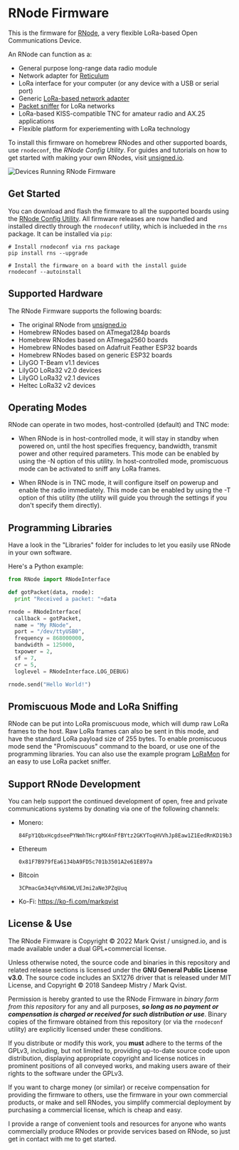 # RNode Firmware

This is the firmware for [RNode](https://unsigned.io/rnode), a very flexible LoRa-based Open Communications Device.

An RNode can function as a:

- General purpose long-range data radio module
- Network adapter for [Reticulum](https://github.com/markqvist/Reticulum)
- LoRa interface for your computer (or any device with a USB or serial port)
- Generic [LoRa-based network adapter](https://unsigned.io/15-kilometre-ssh-link-with-rnode/)
- [Packet sniffer](https://github.com/markqvist/LoRaMon) for LoRa networks
- LoRa-based KISS-compatible TNC for amateur radio and AX.25 applications
- Flexible platform for experiementing with LoRa technology

To install this firmware on homebrew RNodes and other supported boards, use `rnodeconf`, the *RNode Config Utility*. For guides and tutorials on how to get started with making your own RNodes, visit [unsigned.io](https://unsigned.io).

![Devices Running RNode Firmware](https://github.com/markqvist/RNode_Firmware/raw/master/Documentation/rnfw_1.jpg)

## Get Started

You can download and flash the firmware to all the supported boards using the [RNode Config Utility](https://github.com/markqvist/rnodeconfigutil). All firmware releases are now handled and installed directly through the `rnodeconf` utility, which is inclueded in the `rns` package. It can be installed via `pip`:

```
# Install rnodeconf via rns package
pip install rns --upgrade

# Install the firmware on a board with the install guide
rnodeconf --autoinstall
```

## Supported Hardware

The RNode Firmware supports the following boards:

- The original RNode from [unsigned.io](https://unsigned.io/)
- Homebrew RNodes based on ATmega1284p boards
- Homebrew RNodes based on ATmega2560 boards
- Homebrew RNodes based on Adafruit Feather ESP32 boards
- Homebrew RNodes based on generic ESP32 boards
- LilyGO T-Beam v1.1 devices
- LilyGO LoRa32 v2.0 devices
- LilyGO LoRa32 v2.1 devices
- Heltec LoRa32 v2 devices

## Operating Modes
RNode can operate in two modes, host-controlled (default) and TNC mode:

- When RNode is in host-controlled mode, it will stay in standby when powered on, until the host specifies frequency, bandwidth, transmit power and other required parameters. This mode can be enabled by using the -N option of this utility. In host-controlled mode, promiscuous mode can be activated to sniff any LoRa frames.

- When RNode is in TNC mode, it will configure itself on powerup and enable the radio immediately. This mode can be enabled by using the -T option of this utility (the utility will guide you through the settings if you don't specify them directly).

## Programming Libraries
Have a look in the "Libraries" folder for includes to let you easily use RNode in your own software.

Here's a Python example:

```python
from RNode import RNodeInterface

def gotPacket(data, rnode):
  print "Received a packet: "+data

rnode = RNodeInterface(
  callback = gotPacket,
  name = "My RNode",
  port = "/dev/ttyUSB0",
  frequency = 868000000,
  bandwidth = 125000,
  txpower = 2,
  sf = 7,
  cr = 5,
  loglevel = RNodeInterface.LOG_DEBUG)

rnode.send("Hello World!")
```

## Promiscuous Mode and LoRa Sniffing
RNode can be put into LoRa promiscuous mode, which will dump raw LoRa frames to the host. Raw LoRa frames can also be sent in this mode, and have the standard LoRa payload size of 255 bytes. To enable promiscuous mode send the "Promiscuous" command to the board, or use one of the programming libraries. You can also use the example program [LoRaMon](https://github.com/markqvist/LoRaMon) for an easy to use LoRa packet sniffer.

## Support RNode Development
You can help support the continued development of open, free and private communications systems by donating via one of the following channels:

- Monero:
  ```
  84FpY1QbxHcgdseePYNmhTHcrgMX4nFfBYtz2GKYToqHVVhJp8Eaw1Z1EedRnKD19b3B8NiLCGVxzKV17UMmmeEsCrPyA5w
  ```
- Ethereum
  ```
  0x81F7B979fEa6134bA9FD5c701b3501A2e61E897a
  ```
- Bitcoin
  ```
  3CPmacGm34qYvR6XWLVEJmi2aNe3PZqUuq
  ```
- Ko-Fi: https://ko-fi.com/markqvist

## License & Use
The RNode Firmware is Copyright © 2022 Mark Qvist / unsigned.io, and is made available under a dual GPL+commercial license.

Unless otherwise noted, the source code and binaries in this repository and related release sections is licensed under the **GNU General Public License v3.0**. The source code includes an SX1276 driver that is released under MIT License, and Copyright © 2018 Sandeep Mistry / Mark Qvist.

Permission is hereby granted to use the RNode Firmware in *binary form from this repository* for any and all purposes, ***so long as no payment or compensation is charged or received for such distribution or use***. Binary copies of the firmware obtained from this repository (or via the `rnodeconf` utility) are explicitly licensed under these conditions.

If you distribute or modify this work, you **must** adhere to the terms of the GPLv3, including, but not limited to, providing up-to-date source code upon distribution, displaying appropriate copyright and license notices in prominent positions of all conveyed works, and making users aware of their rights to the software under the GPLv3.

If you want to charge money (or similar) or receive compensation for providing the firmware to others, use the firmware in your own commercial products, or make and sell RNodes, you simplify commercial deployment by purchasing a commercial license, which is cheap and easy.

I provide a range of convenient tools and resources for anyone who wants commercially produce RNodes or provide services based on RNode, so just get in contact with me to get started.